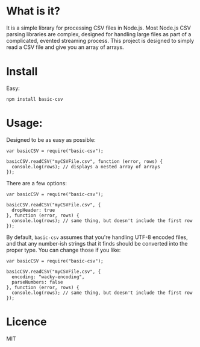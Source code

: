 What is it?
===========

It is a simple library for processing CSV files in Node.js. Most Node.js CSV
parsing libraries are complex, designed for handling large files as part of
a complicated, evented streaming process. This project is designed to simply
read a CSV file and give you an array of arrays.

Install
=======

Easy:

    npm install basic-csv

Usage:
======

Designed to be as easy as possible:

    var basicCSV = require("basic-csv");

    basicCSV.readCSV("myCSVFile.csv", function (error, rows) {
      console.log(rows); // displays a nested array of arrays
    });

There are a few options:

    var basicCSV = require("basic-csv");

    basicCSV.readCSV("myCSVFile.csv", {
      dropHeader: true
    }, function (error, rows) {
      console.log(rows); // same thing, but doesn't include the first row
    });
    
By default, `basic-csv` assumes that you're handling UTF-8 encoded files,
and that any number-ish strings that it finds should be converted into the
proper type. You can change those if you like:

    var basicCSV = require("basic-csv");

    basicCSV.readCSV("myCSVFile.csv", {
      encoding: "wacky-encoding",
      parseNumbers: false
    }, function (error, rows) {
      console.log(rows); // same thing, but doesn't include the first row
    });


Licence
=======

MIT

